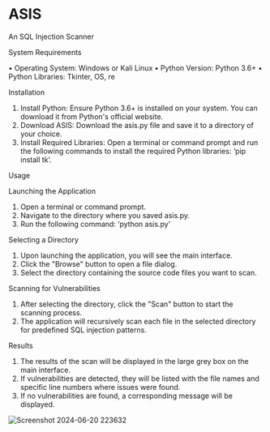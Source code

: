 # ASIS
An SQL Injection Scanner

System Requirements

•	Operating System: Windows or Kali Linux
•	Python Version: Python 3.6+
•	Python Libraries: Tkinter, OS, re

Installation

1.	Install Python: Ensure Python 3.6+ is installed on your system. You can download it from Python's official website.
2.	Download ASIS: Download the asis.py file and save it to a directory of your choice.
3.	Install Required Libraries: Open a terminal or command prompt and run the following commands to install the required Python libraries: ‘pip install tk’.

Usage

Launching the Application
1.	Open a terminal or command prompt.
2.	Navigate to the directory where you saved asis.py.
3.	Run the following command: ‘python asis.py’

Selecting a Directory
1.	Upon launching the application, you will see the main interface.
2.	Click the "Browse" button to open a file dialog.
3.	Select the directory containing the source code files you want to scan.

Scanning for Vulnerabilities
1.	After selecting the directory, click the "Scan" button to start the scanning process.
2.	The application will recursively scan each file in the selected directory for predefined SQL injection patterns.

Results
1.	The results of the scan will be displayed in the large grey box on the main interface.
2.	If vulnerabilities are detected, they will be listed with the file names and specific line numbers where issues were found.
3.	If no vulnerabilities are found, a corresponding message will be displayed.

![Screenshot 2024-06-20 223632](https://github.com/user-attachments/assets/bd8ee34d-8727-4f3b-9b4f-b13af45e512a)
